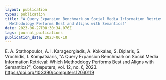 ```yaml
---
layout: publication
types: publication
title: "A Query Expansion Benchmark on Social Media Information Retrieval: Which
  Methodology Performs Best and Aligns with Semantics?"
date: 2023-06-27T08:30:34.076Z
tags: journal_publications
publication_date: 2023-06-10
---
```

<!--StartFragment-->

E. A. Stathopoulos, A. I. Karageorgiadis, A. Kokkalas, S. Diplaris, S. Vrochidis, I. Kompatsiaris, "A Query Expansion Benchmark on Social Media Information Retrieval: Which Methodology Performs Best and Aligns with Semantics?", Computers, vol. 12, no. 6, 2023. https://doi.org/10.3390/computers12060119

<!--EndFragment-->